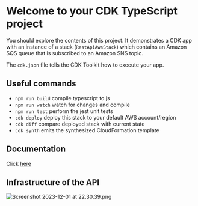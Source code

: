 # Welcome to your CDK TypeScript project

You should explore the contents of this project. It demonstrates a CDK app with an instance of a stack (`RestApiAwsStack`)
which contains an Amazon SQS queue that is subscribed to an Amazon SNS topic.

The `cdk.json` file tells the CDK Toolkit how to execute your app.

## Useful commands

* `npm run build`   compile typescript to js
* `npm run watch`   watch for changes and compile
* `npm run test`    perform the jest unit tests
* `cdk deploy`      deploy this stack to your default AWS account/region
* `cdk diff`        compare deployed stack with current state
* `cdk synth`       emits the synthesized CloudFormation template

## Documentation
Click [here](https://1rkxgvtxi9.execute-api.us-east-1.amazonaws.com/prod/api-docs?ui=true)

## Infrastructure of the API

![Screenshot 2023-12-01 at 22.30.39.png](..%2F..%2FDesktop%2FScreenshot%202023-12-01%20at%2022.30.39.png)
